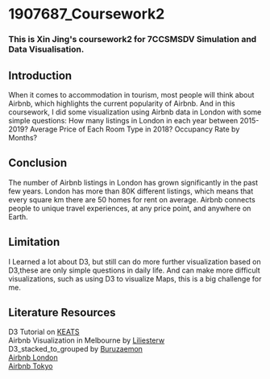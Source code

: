# 1907687_Coursework2
### This is Xin Jing's coursework2 for 7CCSMSDV Simulation and Data Visualisation.


## Introduction

When it comes to accommodation in tourism, most people will think about Airbnb, which highlights the current popularity of Airbnb. And in this coursework, I did some visualization using Airbnb data in London with some simple questions:
How many listings in London in each year between 2015-2019?
Average Price of Each Room Type in 2018?
Occupancy Rate by Months?


## Conclusion

The number of Airbnb listings in London has grown significantly in the past few years. London has more than 80K different listings, which means that every square km there are 50 homes for rent on average. Airbnb connects people to unique travel experiences, at any price point, and anywhere on Earth. 


## Limitation
I Learned a lot about D3, but still can do more further visualization based on D3,these are only simple questions in daily life. And can make more difficult visualizations, such as using D3 to visualize Maps, this is a big challenge for me.


## Literature Resources

D3 Tutorial on [KEATS](https://keats.kcl.ac.uk/course/view.php?id=67078)  
Airbnb Visualization in Melbourne by [Liliesterw](https://github.com/liliesterw/liliesterw.github.io)  
D3_stacked_to_grouped by [Buruzaemon](https://github.com/buruzaemon/d3_stacked_to_grouped)  
[Airbnb London](https://www.kaggle.com/labdmitriy/inside-airbnb-london/notebook)  
[Airbnb Tokyo](https://www.kaggle.com/chanamf/tokyo-airbnb-data-analysis-and-price-prediction)  

